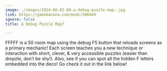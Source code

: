 ```yaml
---
image: ./images/2024-06-02-00-a-debug-puzzle-map-.jpg
link: https://gamebanana.com/mods/506049
ignore: false
title: A Debug Puzzle Map?

---
```


FFFFF is a 50 room map using the debug F5 button that reloads screens as a primary mechanic! Each screen teaches you a new technique or interaction with short, clever, & very accessible puzzles (easier than dropzle, don’t be shy!). Also, see if you can spot all the hidden F letters embedded into the deco! Go check it out in the link below!
